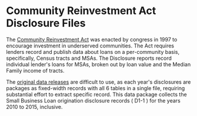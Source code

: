 # Community Reinvestment Act Disclosure Files


The [Community Reinvestment Act](https://www.ffiec.gov/cra/default.htm) was enacted by congress in 1997 to encourage investment in underserved communities. The Act requires lenders record and publish data about loans on a per-community basis, specifically, Census tracts and MSAs.  The Disclosure reports record individual lender's loans for MSAs, broken out by loan value and the Median Family income of tracts. 

The [original data releases](https://www.ffiec.gov/cra/craflatfiles.htm) are difficult to use, as each year's disclosures are packages as fixed-width records with all 6 tables in a single file, requiring substantial effort to extract specific record. This data package collects the Small Business Loan origination disclosure records ( D1-1 )  for the years 2010 to 2015, inclusive. 

